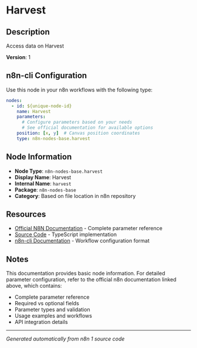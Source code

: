 # Harvest

## Description

Access data on Harvest

**Version**: 1

## n8n-cli Configuration

Use this node in your n8n workflows with the following type:

```yaml
nodes:
  - id: ${unique-node-id}
    name: Harvest
    parameters:
      # Configure parameters based on your needs
      # See official documentation for available options
    position: [x, y]  # Canvas position coordinates
    type: n8n-nodes-base.harvest
```

## Node Information

- **Node Type**: `n8n-nodes-base.harvest`
- **Display Name**: Harvest
- **Internal Name**: `harvest`
- **Package**: `n8n-nodes-base`
- **Category**: Based on file location in n8n repository

## Resources

- [Official N8N Documentation](https://docs.n8n.io/integrations/builtin/app-nodes/n8n-nodes-base.harvest/) - Complete parameter reference
- [Source Code](https://github.com/n8n-io/n8n/blob/master/packages/nodes-base/nodes/Harvest/Harvest.node.ts) - TypeScript implementation
- [n8n-cli Documentation](https://github.com/edenreich/n8n-cli) - Workflow configuration format

## Notes

This documentation provides basic node information. For detailed parameter configuration, 
refer to the official n8n documentation linked above, which contains:

- Complete parameter reference
- Required vs optional fields
- Parameter types and validation
- Usage examples and workflows
- API integration details

---
*Generated automatically from n8n 1 source code*
